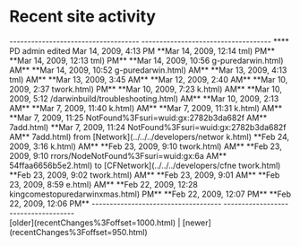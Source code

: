 Recent site activity
====================
<div id="sites-recent-activity-wrapper">
<div class="sites-clear">
  ------------------------------------ ------------------------------------
  ****                                 PD admin edited
  <span                                [qemu](../../../developers/qemu.html
  xmlns="http://www.w3.org/1999/xhtml" )
  dir="ltr">Mar 14, 2009, 4:13         
  PM</span>                            
  **<span                              Aladin Quet edited [User
  xmlns="http://www.w3.org/1999/xhtml" management](../../../users/users.1.h
  dir="ltr">Mar 14, 2009, 12:14        tml)
  PM</span>**                          
  **<span                              Aladin Quet edited [User
  xmlns="http://www.w3.org/1999/xhtml" management](../../../users/users.1.h
  dir="ltr">Mar 14, 2009, 12:13        tml)
  PM</span>**                          
  **<span                              stuart edited [Installing
  xmlns="http://www.w3.org/1999/xhtml" PureDarwin](../../../users/installin
  dir="ltr">Mar 14, 2009, 10:56        g-puredarwin.html)
  AM</span>**                          
  **<span                              stuart created [Installing
  xmlns="http://www.w3.org/1999/xhtml" PureDarwin](../../../users/installin
  dir="ltr">Mar 14, 2009, 10:52        g-puredarwin.html)
  AM</span>**                          
  **<span                              stuart edited [User
  xmlns="http://www.w3.org/1999/xhtml" management](../../../users/users.1.h
  dir="ltr">Mar 13, 2009, 4:13         tml)
  AM</span>**                          
  **<span                              stuart edited [Current
  xmlns="http://www.w3.org/1999/xhtml" Blockers](../../../blockers.html)
  dir="ltr">Mar 13, 2009, 3:45         
  AM</span>**                          
  **<span                              stuart edited [Current
  xmlns="http://www.w3.org/1999/xhtml" Blockers](../../../blockers.html)
  dir="ltr">Mar 12, 2009, 2:40         
  AM</span>**                          
  **<span                              Aladin Quet edited
  xmlns="http://www.w3.org/1999/xhtml" [CFNetwork](../../../developers/cfne
  dir="ltr">Mar 10, 2009, 2:37         twork.html)
  PM</span>**                          
  **<span                              stuart edited
  xmlns="http://www.w3.org/1999/xhtml" [Network](../../../developers/networ
  dir="ltr">Mar 10, 2009, 7:23         k.html)
  AM</span>**                          
  **<span                              stuart edited [DarwinBuild
  xmlns="http://www.w3.org/1999/xhtml" troubleshooting](../../../developers
  dir="ltr">Mar 10, 2009, 5:12         /darwinbuild/troubleshooting.html)
  AM</span>**                          
  **<span                              stuart added an item to
  xmlns="http://www.w3.org/1999/xhtml" [Team](../../../team.html)
  dir="ltr">Mar 10, 2009, 2:13         
  AM</span>**                          
  **<span                              stuart edited
  xmlns="http://www.w3.org/1999/xhtml" [Network](../../../developers/networ
  dir="ltr">Mar 7, 2009, 11:40         k.html)
  AM</span>**                          
  **<span                              stuart edited
  xmlns="http://www.w3.org/1999/xhtml" [Network](../../../developers/networ
  dir="ltr">Mar 7, 2009, 11:31         k.html)
  AM</span>**                          
  **<span                              stuart updated
  xmlns="http://www.w3.org/1999/xhtml" [configd.root.zip](../../errors/Node
  dir="ltr">Mar 7, 2009, 11:25         NotFound%3Fsuri=wuid:gx:2782b3da682f
  AM</span>**                          7add.html)
  **<span                              stuart deleted attachment
  xmlns="http://www.w3.org/1999/xhtml" [configd.root.zip](../../errors/Node
  dir="ltr">Mar 7, 2009, 11:24         NotFound%3Fsuri=wuid:gx:2782b3da682f
  AM</span>**                          7add.html)
                                       from
                                       [Network](../../../developers/networ
                                       k.html)
  **<span                              Rolf Jansen edited
  xmlns="http://www.w3.org/1999/xhtml" [Network](../../../developers/networ
  dir="ltr">Feb 24, 2009, 3:16         k.html)
  AM</span>**                          
  **<span                              stuart edited
  xmlns="http://www.w3.org/1999/xhtml" [CFNetwork](../../../developers/cfne
  dir="ltr">Feb 23, 2009, 9:10         twork.html)
  AM</span>**                          
  **<span                              stuart attached
  xmlns="http://www.w3.org/1999/xhtml" [CoreServices.framework.zip](../../e
  dir="ltr">Feb 23, 2009, 9:10         rrors/NodeNotFound%3Fsuri=wuid:gx:6a
  AM</span>**                          54ffaa6656b5e2.html)
                                       to
                                       [CFNetwork](../../../developers/cfne
                                       twork.html)
  **<span                              stuart created
  xmlns="http://www.w3.org/1999/xhtml" [CFNetwork](../../../developers/cfne
  dir="ltr">Feb 23, 2009, 9:02         twork.html)
  AM</span>**                          
  **<span                              stuart edited [Current
  xmlns="http://www.w3.org/1999/xhtml" Blockers](../../../blockers.html)
  dir="ltr">Feb 23, 2009, 9:01         
  AM</span>**                          
  **<span                              stuart edited
  xmlns="http://www.w3.org/1999/xhtml" [CF-Lite](../../../developers/cf-lit
  dir="ltr">Feb 23, 2009, 8:59         e.html)
  AM</span>**                          
  **<span                              stuart created [Networking comes to
  xmlns="http://www.w3.org/1999/xhtml" PureDarwinXmas](../../../news/networ
  dir="ltr">Feb 22, 2009, 12:28        kingcomestopuredarwinxmas.html)
  PM</span>**                          
  **<span                              stuart edited [Current
  xmlns="http://www.w3.org/1999/xhtml" Blockers](../../../blockers.html)
  dir="ltr">Feb 22, 2009, 12:07        
  PM</span>**                          
  **<span                              stuart edited [Current
  xmlns="http://www.w3.org/1999/xhtml" Blockers](../../../blockers.html)
  dir="ltr">Feb 22, 2009, 12:06        
  PM</span>**                          
  ------------------------------------ ------------------------------------
<div class="sites-clear">
[older](recentChanges%3Foffset=1000.html) | [newer](recentChanges%3Foffset=950.html)
